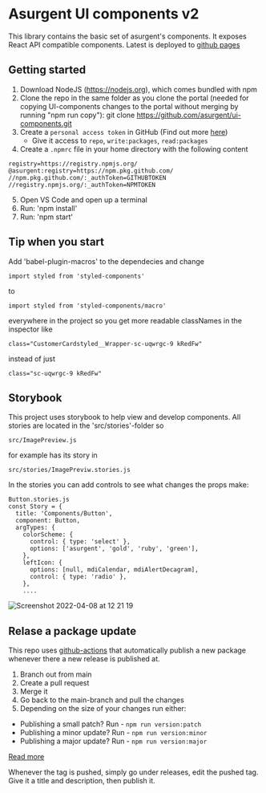 # Asurgent UI components v2

This library contains the basic set of asurgent's components. It exposes React API compatible components. Latest is deployed to [github pages](https://asurgent.github.io/ui)

## Getting started

1. Download NodeJS (https://nodejs.org), which comes bundled with npm
2. Clone the repo in the same folder as you clone the portal (needed for copying UI-components changes to the portal without merging by running "npm run copy"): git clone https://github.com/asurgent/ui-components.git
3. Create a `personal access token` in GitHub (Find out more [here](https://help.github.com/en/github/authenticating-to-github/creating-a-personal-access-token-for-the-command-line))
    * Give it access to `repo`, `write:packages`, `read:packages`
4. Create a `.npmrc` file in your home directory with the following content
```
registry=https://registry.npmjs.org/
@asurgent:registry=https://npm.pkg.github.com/
//npm.pkg.github.com/:_authToken=GITHUBTOKEN
//registry.npmjs.org/:_authToken=NPMTOKEN
```

5. Open VS Code and open up a terminal
6. Run: 'npm install'
7. Run: 'npm start'

## Tip when you start
Add 'babel-plugin-macros' to the dependecies and change 
```
import styled from 'styled-components'
```
to
```
import styled from 'styled-components/macro'
```
everywhere in the project so you get more readable classNames in the inspector like 
```
class="CustomerCardstyled__Wrapper-sc-uqwrgc-9 kRedFw"
```
instead of just
```
class="sc-uqwrgc-9 kRedFw"
```

## Storybook

This project uses storybook to help view and develop components. All stories are located in the 'src/stories'-folder so

```
src/ImagePreview.js 
```
for example has its story in 

```
src/stories/ImagePreviw.stories.js
```

In the stories you can add controls to see what changes the props make:

```
Button.stories.js
const Story = {
  title: 'Components/Button',
  component: Button,
  argTypes: {
    colorScheme: {
      control: { type: 'select' },
      options: ['asurgent', 'gold', 'ruby', 'green'],
    },
    leftIcon: {
      options: [null, mdiCalendar, mdiAlertDecagram],
      control: { type: 'radio' },
    },
    ....
```

![Screenshot 2022-04-08 at 12 21 19](https://user-images.githubusercontent.com/8748007/162417076-d67723f1-871e-448c-a578-1d919fa0a167.png)


## Relase a package update
This repo uses [github-actions](https://help.github.com/en/actions/automating-your-workflow-with-github-actions/configuring-workflows) that automatically publish a new package whenever there a new release is published at.

1. Branch out from main
2. Create a pull request
3. Merge it
4. Go back to the main-branch and pull the changes
5. Depending on the size of your changes run either:
- Publishing a small patch? Run - `npm run version:patch`
- Publishing a minor update? Run - `npm run version:minor`
- Publishing a major update? Run - `npm run version:major` 

[Read more](https://docs.npmjs.com/cli/version)

Whenever the tag is pushed, simply go under releases, edit the pushed tag. Give it a title and description, then publish it. 
